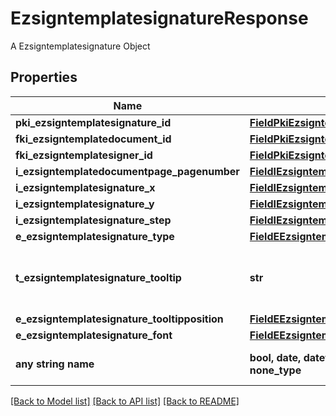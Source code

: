 # EzsigntemplatesignatureResponse

A Ezsigntemplatesignature Object

## Properties
Name | Type | Description | Notes
------------ | ------------- | ------------- | -------------
**pki_ezsigntemplatesignature_id** | [**FieldPkiEzsigntemplatesignatureID**](FieldPkiEzsigntemplatesignatureID.md) |  | 
**fki_ezsigntemplatedocument_id** | [**FieldPkiEzsigntemplatedocumentID**](FieldPkiEzsigntemplatedocumentID.md) |  | 
**fki_ezsigntemplatesigner_id** | [**FieldPkiEzsigntemplatesignerID**](FieldPkiEzsigntemplatesignerID.md) |  | 
**i_ezsigntemplatedocumentpage_pagenumber** | [**FieldIEzsigntemplatedocumentpagePagenumber**](FieldIEzsigntemplatedocumentpagePagenumber.md) |  | 
**i_ezsigntemplatesignature_x** | [**FieldIEzsigntemplatesignatureX**](FieldIEzsigntemplatesignatureX.md) |  | 
**i_ezsigntemplatesignature_y** | [**FieldIEzsigntemplatesignatureY**](FieldIEzsigntemplatesignatureY.md) |  | 
**i_ezsigntemplatesignature_step** | [**FieldIEzsigntemplatesignatureStep**](FieldIEzsigntemplatesignatureStep.md) |  | 
**e_ezsigntemplatesignature_type** | [**FieldEEzsigntemplatesignatureType**](FieldEEzsigntemplatesignatureType.md) |  | 
**t_ezsigntemplatesignature_tooltip** | **str** | A tooltip that will be presented to Ezsigntemplatesigner about the Ezsigntemplatesignature | [optional] 
**e_ezsigntemplatesignature_tooltipposition** | [**FieldEEzsigntemplatesignatureTooltipposition**](FieldEEzsigntemplatesignatureTooltipposition.md) |  | [optional] 
**e_ezsigntemplatesignature_font** | [**FieldEEzsigntemplatesignatureFont**](FieldEEzsigntemplatesignatureFont.md) |  | [optional] 
**any string name** | **bool, date, datetime, dict, float, int, list, str, none_type** | any string name can be used but the value must be the correct type | [optional]

[[Back to Model list]](../README.md#documentation-for-models) [[Back to API list]](../README.md#documentation-for-api-endpoints) [[Back to README]](../README.md)


